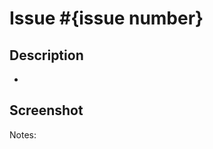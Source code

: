 # Issue #{issue number}

<!--

What issue are you addressing? (for example, #1234)

If an issue doesn't exist for this pull request (PR) to address, please open one
to allow for discussion before opening this PR.

You can open a new issue at https://ticketsystem.schul-cloud.org/

-->

## Description

-

## Screenshot

<!--

If you have made changes to the interface, please show us your changes with a screenshot.

-->

Notes:

